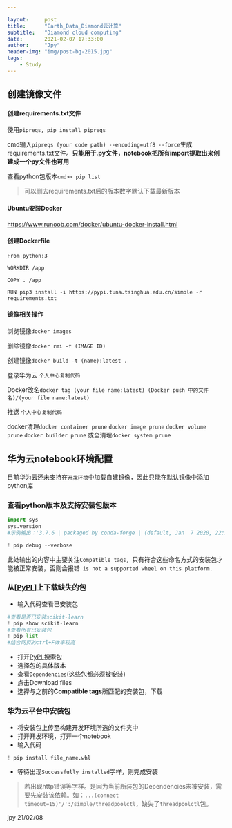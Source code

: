 ```yaml
---

layout:     post
title:      "Earth_Data_Diamond云计算"
subtitle:   "Diamond cloud computing"
date:       2021-02-07 17:33:00
author:     "Jpy"
header-img: "img/post-bg-2015.jpg"
tags:
    - Study
---
```


## 创建镜像文件

#### 创建requirements.txt文件

使用`pipreqs`，`pip install pipreqs`

cmd输入`pipreqs (your code path) --encoding=utf8 --force`生成requirements.txt文件。**只能用于.py文件，notebook把所有import提取出来创建成一个py文件也可用**

查看python包版本`cmd>> pip list`

> 可以删去requirements.txt后的版本数字默认下载最新版本

#### Ubuntu安装Docker

https://www.runoob.com/docker/ubuntu-docker-install.html

#### 创建Dockerfile

```
From python:3

WORKDIR /app

COPY . /app

RUN pip3 install -i https://pypi.tuna.tsinghua.edu.cn/simple -r requirements.txt
```

#### 镜像相关操作

浏览镜像`docker images`

删除镜像`docker rmi -f (IMAGE ID)`

创建镜像`docker build -t (name):latest .`

登录华为云 `个人中心复制代码`

Docker改名`docker tag (your file name:latest) (Docker push 中的文件名)/(your file name:latest)  `

推送 `个人中心复制代码`

docker清理`docker container prune` `docker image prune` `docker volume prune` `docker builder prune` 或全清理`docker system prune`

## 华为云notebook环境配置

目前华为云还未支持在`开发环境`中加载自建镜像，因此只能在默认镜像中添加python库

### 查看python版本及支持安装包版本

```python
import sys
sys.version
#示例输出：'3.7.6 | packaged by conda-forge | (default, Jan  7 2020, 22:33:48) \n[GCC 7.3.0]'
```

```python
! pip debug --verbose
```

此处输出的内容中主要关注`Compatible tags`，只有符合这些命名方式的安装包才能被正常安装，否则会报错` is not a supported wheel on this platform.`

### 从[[PyPI ](https://pypi.org/)]上下载缺失的包

* 输入代码查看已安装包

```python
#查看是否已安装scikit-learn
! pip show scikit-learn
#查看所有已安装包
! pip list
#结合网页的ctrl+F效率较高
```

* 打开[PyPI ](https://pypi.org/)搜索包
* 选择包的具体版本
* 查看`Dependencies`(这些包都必须被安装)
* 点击Download files
* 选择与之前的**Compatible tags**所匹配的安装包，下载

### 华为云平台中安装包

* 将安装包上传至构建开发环境所选的文件夹中
* 打开开发环境，打开一个notebook
* 输入代码

```python
! pip install file_name.whl
```

* 等待出现`Successfully installed`字样，则完成安装

> 若出现http错误等字样。是因为当前所装包的Dependencies未被安装，需要先安装该依赖。如：`...(connect timeout=15)'/':/simple/threadpoolctl`，缺失了`threadpoolctl`包。

jpy 21/02/08

